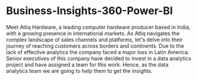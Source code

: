 # Business-Insights-360-Power-BI

Meet Atliq Hardware, a leading computer hardware producer based in India, with a growing presence in international markets.
As Atliq navigates the complex landscape of sales channels and platforms, let's delve into their journey of reaching customers across borders and continents.
Due to the lack of effective analytics the company faced a major loss in Latin America. 
Senior executives of this company have decided to invest in a data analytics project and have assigned a team for this work.
Hence, as the data analytics team we are going to help them to get the insights.

